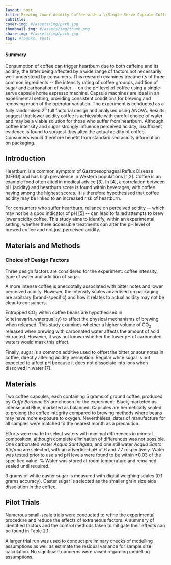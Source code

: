 ```yaml
---
layout: post
title: Brewing Lower Acidity Coffee with a \\Single-Serve Capsule Coffee Maker 
subtitle: 
cover-img: #/assets/img/path.jpg
thumbnail-img: #/assets/img/thumb.png
share-img: #/assets/img/path.jpg
tags: #[books, test]
---
```


#### Summary
Consumption of coffee can trigger heartburn due to both caffeine and its acidity, the latter being affected by a wide range of factors not necessarily well-understood by consumers. This research examines treatments of three common ingredients -- the intensity rating of coffee grounds, addition of sugar and carbonation of water -- on the pH level of coffee using a single-serve capsule home espresso machine. Capsule machines are ideal in an experimental setting, providing consistent conditions for brewing and removing much of the operator variation. The experiment is conducted as a fully randomised $2^{3}$ full factorial design and analysed using ANOVA. Results suggest that lower acidity coffee is achievable with careful choice of water and may be a viable solution for those who suffer from heartburn. Although coffee intensity and sugar strongly influence perceived acidity, insufficient evidence is found to suggest they alter the actual acidity of coffee. Consumers would therefore benefit from standardised acidity information on packaging.

## Introduction

Heartburn is a common symptom of Gastroesophageal Reflux Disease (GERD) and has high prevalence in Western populations [1,2]. Coffee is an example food often cited in medical advice [3]. In [4], a correlation between pH (acidity) and heartburn score is found within beverages, with coffee having among the highest scores. It is therefore hypothesised that coffee acidity may be linked to an increased risk of heartburn.


For consumers who suffer heartburn, reliance on perceived acidity -- which may not be a good indicator of pH [5] -- can lead to failed attempts to brew lower acidity coffee. This study aims to identify, within an experimental setting, whether three accessible treatments can alter the pH level of brewed coffee and not just perceived acidity.

## Materials and Methods
### Choice of Design Factors


Three design factors are considered for the experiment: coffee intensity, type of water and addition of sugar. 

A more intense coffee is anecdotally associated with bitter notes and lower perceived acidity. However, the intensity scales advertised on packaging are arbitrary (brand-specific) and how it relates to actual acidity may not be clear to consumers.

Entrapped $\text{CO}_2$ within coffee beans are hypothesised in \cite{navarin_waterquality} to affect the physical mechanisms of brewing when released. This study examines whether a higher volume of $\text{CO}_2$ released when brewing with carbonated water affects the amount of acid extracted. However, it was not known whether the lower pH of carbonated waters would mask this effect.

Finally, sugar is a common additive used to offset the bitter or sour notes in coffee, directly altering acidity perception. Regular white sugar is not expected to affect pH because it does not dissociate into ions when dissolved in water [7].


## Materials

Two coffee capsules, each containing $5$ grams of ground coffee, produced by _Caffè Borbone Srl_ are chosen for the experiment: Black, marketed as intense and Blue, marketed as balanced. Capsules are hermetically sealed to prolong the coffee integrity compared to brewing methods where beans may have more exposure to oxygen. Nevertheless, dates of manufacture for all samples were matched to the nearest month as a precaution.

Efforts were made to select waters with minimal differences in mineral composition, although complete elimination of differences was not possible. One carbonated water *Acqua Sant'Agata*, and one still water *Acqua Santo Stefano* are selected, with an advertised pH of $6$ and $7.7$ respectively. Water was tested prior to use and pH levels were found to be within $\pm0.03$ of the specified value.
% Water was stored at room temperature and remained sealed until required.

3 grams of white caster sugar is measured with digital weighing scales (0.1 grams accuracy). Caster sugar is selected as the smaller grain size aids dissolution in the coffee.


## Pilot Trials

Numerous small-scale trials were conducted to refine the experimental procedure and reduce the effects of extraneous factors. A summary of identified factors and the control methods taken to mitigate their effects can be found in Table 2.1.


A larger trial run was used to conduct preliminary checks of modelling assumptions as well as estimate the residual variance for sample size calculation. No significant concerns were raised regarding modelling assumptions.
